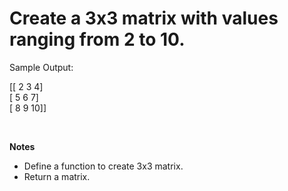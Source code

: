 # Create a 3x3 matrix with values ranging from 2 to 10.

Sample Output:

[[ 2  3  4] <br />
 [ 5  6  7] <br />
 [ 8  9 10]]

<br />

**Notes**
* Define a function to create 3x3 matrix.
* Return a matrix.